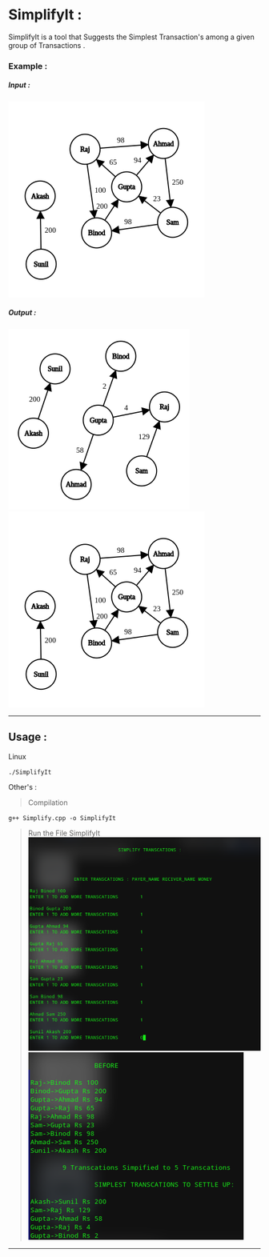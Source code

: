 # SimplifyIt :

SimplifyIt is a tool that Suggests the Simplest Transaction's
among a given group of Transactions .
### Example :
##### Input :
![](Images/Input.png)
##### Output :
![](Images/Output.png)
![](Images/output-onlinepngtools.png)
***
## Usage :
Linux
```
./SimplifyIt
```
Other's :
>Compilation
```
g++ Simplify.cpp -o SimplifyIt
```
>Run the File SimplifyIt
![](Images/InputTerminal.png)
![](Images/OutputTerminal.png)
---
